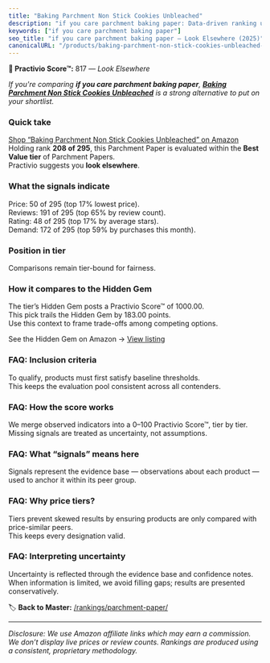 ```yaml
---
title: "Baking Parchment Non Stick Cookies Unbleached"
description: "if you care parchment baking paper: Data-driven ranking using the Practivio Score™. Positioned by quality, value, demand, findability, momentum."
keywords: ["if you care parchment baking paper"]
seo_title: "if you care parchment baking paper — Look Elsewhere (2025)"
canonicalURL: "/products/baking-parchment-non-stick-cookies-unbleached-B0D2GYL6TN/"
---
```


**🚫 Practivio Score™:** 817 — _Look Elsewhere_


*If you're comparing **if you care parchment baking paper**, **[Baking Parchment Non Stick Cookies Unbleached](https://www.amazon.com/dp/B0D2GYL6TN?tag=practivio-20)** is a strong alternative to put on your shortlist.*
### Quick take
[Shop “Baking Parchment Non Stick Cookies Unbleached” on Amazon](https://www.amazon.com/dp/B0D2GYL6TN?tag=practivio-20)
Holding rank **208 of 295**, this Parchment Paper is evaluated within the **Best Value tier** of Parchment Papers.  
Practivio suggests you **look elsewhere**.

### What the signals indicate
Price: 50 of 295 (top 17% lowest price).  
Reviews: 191 of 295 (top 65% by review count).  
Rating: 48 of 295 (top 17% by average stars).  
Demand: 172 of 295 (top 59% by purchases this month).

### Position in tier
Comparisons remain tier-bound for fairness.

### How it compares to the Hidden Gem
The tier’s Hidden Gem posts a Practivio Score™ of 1000.00.  
This pick trails the Hidden Gem by 183.00 points.  
Use this context to frame trade-offs among competing options.  

See the Hidden Gem on Amazon → [View listing](https://www.amazon.com/dp/B07L9X9XXX?tag=practivio-20)

### FAQ: Inclusion criteria
To qualify, products must first satisfy baseline thresholds.  
This keeps the evaluation pool consistent across all contenders.

### FAQ: How the score works
We merge observed indicators into a 0–100 Practivio Score™, tier by tier.  
Missing signals are treated as uncertainty, not assumptions.

### FAQ: What “signals” means here
Signals represent the evidence base — observations about each product — used to anchor it within its peer group.

### FAQ: Why price tiers?
Tiers prevent skewed results by ensuring products are only compared with price-similar peers.  
This keeps every designation valid.

### FAQ: Interpreting uncertainty
Uncertainty is reflected through the evidence base and confidence notes.  
When information is limited, we avoid filling gaps; results are presented conservatively.


🏷️ **Back to Master:** [/rankings/parchment-paper/](/rankings/parchment-paper/)

---
_Disclosure: We use Amazon affiliate links which may earn a commission. We don’t display live prices or review counts. Rankings are produced using a consistent, proprietary methodology._
